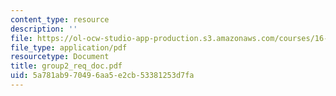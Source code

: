 ```yaml
---
content_type: resource
description: ''
file: https://ol-ocw-studio-app-production.s3.amazonaws.com/courses/16-810-engineering-design-and-rapid-prototyping-january-iap-2005/5a781ab970496aa5e2cb53381253d7fa_group2_req_doc.pdf
file_type: application/pdf
resourcetype: Document
title: group2_req_doc.pdf
uid: 5a781ab9-7049-6aa5-e2cb-53381253d7fa
---
```

